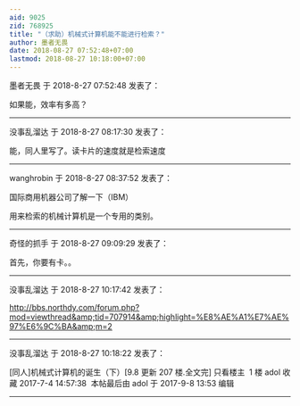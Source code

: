 ```yaml
---
aid: 9025
zid: 768925
title: "（求助）机械式计算机能不能进行检索？"
author: 墨者无畏
date: 2018-08-27 07:52:48+07:00
lastmod: 2018-08-27 10:18:00+07:00
---
```


墨者无畏 于 2018-8-27 07:52:48 发表了：

如果能，效率有多高？

---

没事乱溜达 于 2018-8-27 08:17:30 发表了：

能，同人里写了。读卡片的速度就是检索速度

---

wanghrobin 于 2018-8-27 08:37:52 发表了：

国际商用机器公司了解一下（IBM）

用来检索的机械计算机是一个专用的类别。

---

奇怪的抓手 于 2018-8-27 09:09:29 发表了：

首先，你要有卡。。

---

没事乱溜达 于 2018-8-27 10:17:42 发表了：

http://bbs.northdy.com/forum.php?mod=viewthread&amp;tid=707914&amp;highlight=%E8%AE%A1%E7%AE%97%E6%9C%BA&amp;m=2

---

没事乱溜达 于 2018-8-27 10:18:22 发表了：

[同人]机械式计算机的诞生（下）[9.8 更新 207 楼.全文完]&nbsp;只看楼主&nbsp;&nbsp;1 楼 adol 收藏 2017-7-4 14:57:38&nbsp;&nbsp;本帖最后由 adol 于 2017-9-8 13:53 编辑&nbsp;

---
